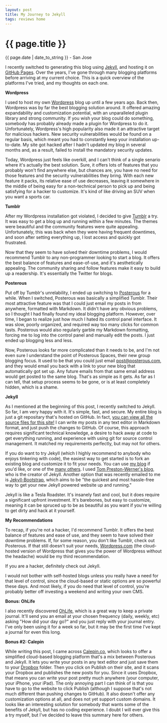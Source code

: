 ```yaml
---
layout: post
title: My Journey to Jekyll
tags: reviews home
---
```


{{ page.title }}
================

<p class="meta">{{ page.date | date_to_string }} - San Jose</p>

I recently switched to generating this blog using [Jekyll](http://jekyllrb.com/), and hosting it on [GitHub Pages](http://pages.github.com/). Over the years, I've gone through many blogging platforms before arriving at my current choice. This is a quick overview of the platforms I've tried, and my thoughts on each one.

**Wordpress**

I used to host my own [Wordpress](http://wordpress.org/) blog up until a few years ago. Back then, Wordpress was by far the best blogging solution around. It offered amazing expandability and customization potential, with an unparalleled plugin library and strong community. If you wish your blog could do something, somebody has probably already made a plugin for Wordpress to do it. Unfortunately, Wordpress's high popularity also made it an attractive target for malicious hackers. New security vulnerabilities would be found on a regular basis, which meant you had to constantly keep your installation up-to-date. My site got hacked after I hadn't updated my blog in several months and, as a result, failed to install the mandatory security updates.

Today, Wordpress just feels like overkill, and I can't think of a single senario where it's actually the best solution. Sure, it offers lots of features that you probably won't find anywhere else, but chances are, you have no need for those features and the security vulnerabilities they bring. With each new feature it packs, its relative ease of use decreases, leaving it somewhere in the middle of being easy for a non-technical person to pick up and being satisfying for a hacker to customize. It's kind of like driving an SUV when you want a sports car.

**Tumblr**

After my Wordpress installation got violated, I decided to give [Tumblr](http://tumblr.com) a try. It was easy to get a blog up and running within a few minutes. The themes were beautiful and the community features were quite appealing. Unfortunately, this was back when they were having frequent downtimes, and soon after setting everything up, I lost access and quickly got frustrated.

Now that they seem to have solved their downtime problems, I would recommend Tumblr to any non-programmer looking to start a blog. It offers the best balance of features and ease-of-use, and it's aesthetically appealing. The community sharing and follow features make it easy to build up a readership. It's essentially the Twitter for blogs.

**Posterous**

Put off by Tumblr's unrelability, I ended up switching to [Posterous](http://posterous.com) for a while. When I switched, Posterous was basically a simplified Tumblr. Their most attractive feature was that I could just email my posts in from anywhere, formatted with Markdown. It didn't have any obvious problems, so I thought I had finally found my ideal blogging platform. However, over time, I began to realize just how much I hated its control panel interface. It was slow, poorly organized, and required way too many clicks for common tasts. Posterous would also regularly garble my Markdown formatting, forcing me to log into the control panel and manually edit the posts. I just ended up blogging less and less.

Now, Posterous looks far more complicated than it needs to be, and I'm not even sure I understand the point of Posterous Spaces, their new group blogging focus. It used to be that you could just email post@posterous.com, and they would email you back with a link to your new blog that automatically got set up. Any future emails from that same email address would get posted to the same blog. That's as simple as it gets. As far as I can tell, that setup process seems to be gone, or is at least completely hidden, which is a shame.

**Jekyll**

As I mentioned at the beginning of this post, I recently switched to Jekyll. So far, I am very happy with it. It's simple, fast, and secure. My entire blog is just a git repositary that's hosted on GitHub. In fact, [you can view all the source files for this site!](https://github.com/neilgupta/neilgupta.github.com) I can write my posts in any text editor in Markdown format, and just push the changes to GitHub. Of course, this approach requires significant technical knowledge, a desire to hack away at code to get everything running, and experience with using git for source control management. It matched my requirements perfectly, but may not for others.

If you do want to try Jekyll (which I highly recommend to anybody who enjoys tinkering with code), the easiest way to get started is to fork an existing blog and customize it to fit your needs. You can use [my blog](https://github.com/neilgupta/neilgupta.github.com) if you'd like, or one of the [many others](https://github.com/mojombo/jekyll/wiki/Sites). I used [Tom Preston-Werner's blog](http://tom.preston-werner.com/), who is the creator of Jekyll. Another option that was recently emailed to me is [Jekyll-Bootstrap](http://jekyllbootstrap.com/), which aims to be "the quickest and most hassle-free way to get your new Jekyll powered website up and running."

Jekyll is like a Tesla Roadster. It's insanely fast and cool, but it does require a significant upfront investment. It's barebones, but easy to customize, meaning it can be spruced up to be as beautiful as you want if you're willing to get dirty and hack at it yourself.

**My Recommendations**

To recap, if you're not a hacker, I'd recommend Tumblr. It offers the best balance of features and ease of use, and they seem to have solved their downtime problems. If, for some reason, you don't like Tumblr, check out Posterous. If that still doesn't suit your needs, [Wordpress.com](http://wordpress.com) (the cloud-hosted version of Wordpress that gives you the power of Wordpress without the headache) would be my third recommendation.

If you are a hacker, definitely check out Jekyll.

I would not bother with self-hosted blogs unless you really have a need for that level of control, since the cloud-based or static options are so powerful these days. And most likely, if you do need that level of control, you're probably better off investing a weekend and writing your own CMS.

**Bonus: OhLife**

I also recently discovered [OhLife](http://ohlife.com/), which is a great way to keep a private journal. It'll send you an email at your chosen frequency (daily, weekly, etc) asking "How did your day go?" and you just reply with your journal entry. I've only been using it for a week so far, but it may be the first time I've kept a journal for even this long.

**Bonus #2: Calepin**

While writing this post, I came across [Calepin.co](http://calepin.co/), which looks to offer a simplified cloud-based blogging platform that's a mix between Posterous and Jekyll. It lets you write your posts in any text editor and just save them to your [Dropbox](http://dropbox.com) folder. Then you click on Publish on their site, and it scans your Dropbox and publishes the new posts for you. Since it uses Dropbox, that means you can write your post pretty much anywhere (your computer, your iPhone, your iPad). The only annoying part I can think of is that you have to go to the website to click Publish (although I suppose that's not much different than pushing changes to GitHub). It also doesn't offer any customization options at all, and does not yet support custom domains. It looks like an interesting solution for somebody that wants some of the benefits of Jekyll, but has no coding experience. I doubt I will ever give this a try myself, but I've decided to leave this summary here for others.